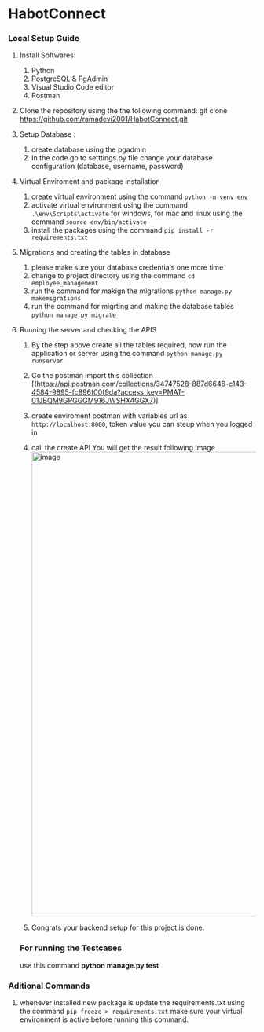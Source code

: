# HabotConnect


### Local Setup Guide
1. Install Softwares: 
    1. Python 
    2. PostgreSQL & PgAdmin
    3. Visual Studio Code editor
    4. Postman
2. Clone the repository using the the following command: git clone https://github.com/ramadevi2001/HabotConnect.git
3. Setup Database :
    1. create database using the pgadmin
    2. In the code go to setttings.py file change your database configuration (database, username, password)

3. Virtual Enviroment and package installation
   1. create virtual environment using the command `python -m venv env`
   2. activate virtual environment using the command `.\env\Scripts\activate` for windows, for mac and linux using the command `source env/bin/activate`
   3. install the packages using the command `pip install -r requirements.txt`

4. Migrations and creating the tables in database
   1. please make sure your database credentials one more time
   2. change to project directory using the command `cd employee_management`
   3. run the command for makign the migrations `python manage.py makemigrations`
   4. run the command for migrting and making the database tables `python manage.py migrate`
5. Running the server and checking the APIS
   1. By the step above create all the tables required, now run the application or server using the command `python manage.py runserver`
   2. Go the postman import this collection [(https://api.postman.com/collections/34747528-887d6646-c143-4584-9895-fc896f00f9da?access_key=PMAT-01JBQM9GPGGGM916JWSHX4GGX7)]
   3. create enviroment postman with variables url as `http://localhost:8000`, token value you can steup when you logged in
   4. call the create API You will get the result following image<img width="946" alt="image" src="https://github.com/ramadevi2001/HabotConnect/issues/2">

   5. Congrats your backend setup for this project is done.


   ### For running the Testcases 
   use this command **python manage.py test**




### Aditional Commands
1. whenever installed new package is update the requirements.txt using the command `pip freeze > requirements.txt` make sure your virtual environment is active before running this command.




